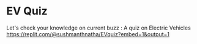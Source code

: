 # EV Quiz


Let's check your knowledge on current buzz : A quiz on Electric Vehicles
https://replit.com/@sushmanthnatha/EVquiz?embed=1&output=1
